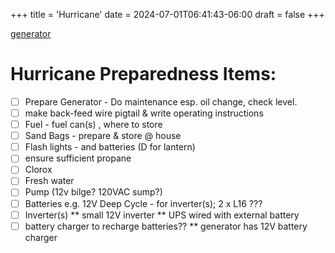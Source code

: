 +++
title = 'Hurricane'
date = 2024-07-01T06:41:43-06:00
draft = false
+++

[generator]({generator.md})

# Hurricane Preparedness Items:

- [ ] Prepare Generator - Do maintenance esp. oil change, check level.
- [ ] make back-feed wire pigtail & write operating instructions
- [ ] Fuel - fuel can(s) , where to store
- [ ] Sand Bags - prepare & store @ house
- [ ] Flash lights - and batteries (D for lantern)
- [ ] ensure sufficient propane
- [ ] Clorox
- [ ] Fresh water
- [ ] Pump (12v bilge?  120VAC sump?)
- [ ] Batteries e.g. 12V Deep Cycle - for inverter(s); 2 x L16 ???
- [ ] Inverter(s) ** small 12V inverter ** UPS wired with external battery
- [ ] battery charger to recharge batteries?? ** generator has 12V battery charger